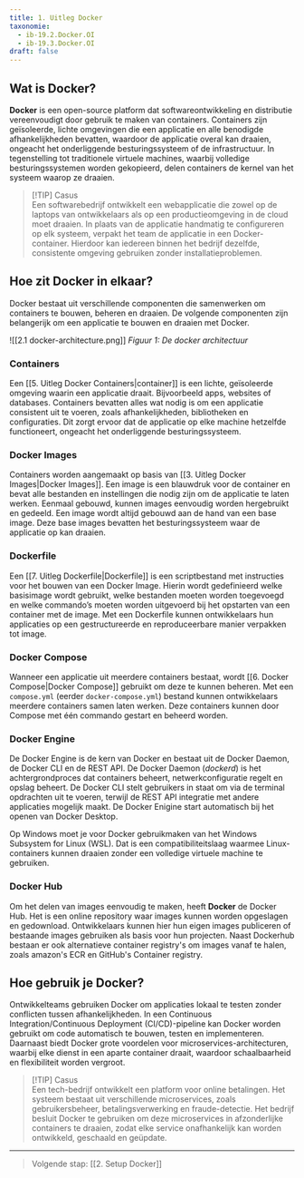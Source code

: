 ```yaml
---
title: 1. Uitleg Docker
taxonomie:
  - ib-19.2.Docker.OI
  - ib-19.3.Docker.OI
draft: false
---
```


## Wat is Docker?
**Docker** is een open-source platform dat softwareontwikkeling en distributie vereenvoudigt door gebruik te maken van containers. Containers zijn geïsoleerde, lichte omgevingen die een applicatie en alle benodigde afhankelijkheden bevatten, waardoor de applicatie overal kan draaien, ongeacht het onderliggende besturingssysteem of de infrastructuur. In tegenstelling tot traditionele virtuele machines, waarbij volledige besturingssystemen worden gekopieerd, delen containers de kernel van het systeem waarop ze draaien.

> [!TIP] Casus  
> Een softwarebedrijf ontwikkelt een webapplicatie die zowel op de     
> laptops van ontwikkelaars als op een productieomgeving in de cloud 
> moet draaien. In plaats van de applicatie handmatig te configureren 
> op elk systeem, verpakt het team de applicatie in een Docker-
> container. Hierdoor kan iedereen binnen het bedrijf dezelfde, 
> consistente omgeving gebruiken zonder installatieproblemen.

## Hoe zit Docker in elkaar?
Docker bestaat uit verschillende componenten die samenwerken om containers te bouwen, beheren en draaien. De volgende componenten zijn belangerijk om een applicatie te bouwen en draaien met Docker.

![[2.1 docker-architecture.png]]
*Figuur 1: De docker architectuur*
### Containers
Een [[5. Uitleg Docker Containers|container]] is een lichte, geïsoleerde omgeving waarin een applicatie draait. Bijvoorbeeld apps, websites of databases. Containers bevatten alles wat nodig is om een applicatie consistent uit te voeren, zoals afhankelijkheden, bibliotheken en configuraties. Dit zorgt ervoor dat de applicatie op elke machine hetzelfde functioneert, ongeacht het onderliggende besturingssysteem. 

### Docker Images
Containers worden aangemaakt op basis van [[3. Uitleg Docker Images|Docker Images]]. Een image is een blauwdruk voor de container en bevat alle bestanden en instellingen die nodig zijn om de applicatie te laten werken. Eenmaal gebouwd, kunnen images eenvoudig worden hergebruikt en gedeeld. Een image wordt altijd gebouwd aan de hand van een base image. Deze base images bevatten het besturingssysteem waar de applicatie op kan draaien.

### Dockerfile
Een [[7. Uitleg Dockerfile|Dockerfile]] is een scriptbestand met instructies voor het bouwen van een Docker Image. Hierin wordt gedefinieerd welke basisimage wordt gebruikt, welke bestanden moeten worden toegevoegd en welke commando’s moeten worden uitgevoerd bij het opstarten van een container met de image. Met een Dockerfile kunnen ontwikkelaars hun applicaties op een gestructureerde en reproduceerbare manier verpakken tot image.

### Docker Compose
Wanneer een applicatie uit meerdere containers bestaat, wordt [[6. Docker Compose|Docker Compose]] gebruikt om deze te kunnen beheren. Met een `compose.yml` (eerder `docker-compose.yml`) bestand kunnen ontwikkelaars meerdere containers samen laten werken. Deze containers kunnen door Compose met één commando gestart en beheerd worden. 
### Docker Engine
De Docker Engine is de kern van Docker en bestaat uit de Docker Daemon, de Docker CLI en de REST API. De Docker Daemon (_dockerd_) is het achtergrondproces dat containers beheert, netwerkconfiguratie regelt en opslag beheert. De Docker CLI stelt gebruikers in staat om via de terminal opdrachten uit te voeren, terwijl de REST API integratie met andere applicaties mogelijk maakt. De Docker Enigine start automatisch bij het openen van Docker Desktop.

Op Windows moet je voor Docker gebruikmaken van het Windows Subsystem for Linux (WSL). Dat is een compatibiliteitslaag waarmee Linux-containers kunnen draaien zonder een volledige virtuele machine te gebruiken.
### Docker Hub
Om het delen van images eenvoudig te maken, heeft **Docker** de Docker Hub. Het is een online repository waar images kunnen worden opgeslagen en gedownload. Ontwikkelaars kunnen hier hun eigen images publiceren of bestaande images gebruiken als basis voor hun projecten. Naast Dockerhub bestaan er ook alternatieve container registry's om images vanaf te halen, zoals amazon's ECR en GitHub's Container registry.


## Hoe gebruik je Docker?
Ontwikkelteams gebruiken Docker om applicaties lokaal te testen zonder conflicten tussen afhankelijkheden. In een Continuous Integration/Continuous Deployment (CI/CD)-pipeline kan Docker worden gebruikt om code automatisch te bouwen, testen en implementeren. Daarnaast biedt Docker grote voordelen voor microservices-architecturen, waarbij elke dienst in een aparte container draait, waardoor schaalbaarheid en flexibiliteit worden vergroot.

> [!TIP] Casus  
> Een tech-bedrijf ontwikkelt een platform voor online betalingen. Het systeem bestaat uit verschillende microservices, zoals gebruikersbeheer, betalingsverwerking en fraude-detectie. Het bedrijf besluit Docker te gebruiken om deze microservices in afzonderlijke containers te draaien, zodat elke service onafhankelijk kan worden ontwikkeld, geschaald en geüpdate.

---

> Volgende stap: [[2. Setup Docker]]